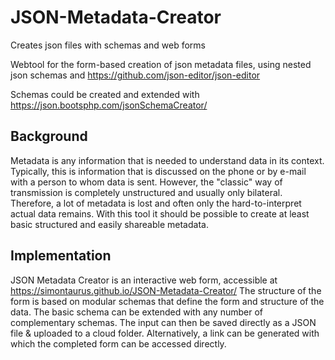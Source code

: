 # JSON-Metadata-Creator
Creates json files with schemas and web forms

Webtool for the form-based creation of json metadata files,
using nested json schemas and https://github.com/json-editor/json-editor

Schemas could be created and extended with https://json.bootsphp.com/jsonSchemaCreator/

## Background

Metadata is any information that is needed to understand data in its context.
Typically, this is information that is discussed on the phone or by e-mail with a person to whom data is sent.
However, the "classic" way of transmission is completely unstructured and usually only bilateral.
Therefore, a lot of metadata is lost and often only the hard-to-interpret actual data remains.
With this tool it should be possible to create at least basic structured and easily shareable metadata.

## Implementation

JSON Metadata Creator is an interactive web form, accessible at https://simontaurus.github.io/JSON-Metadata-Creator/
The structure of the form is based on modular schemas that define the form and structure of the data.
The basic schema can be extended with any number of complementary schemas.
The input can then be saved directly as a JSON file & uploaded to a cloud folder.
Alternatively, a link can be generated with which the completed form can be accessed directly.



